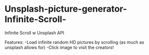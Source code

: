 # Unsplash-picture-generator-Infinite-Scroll-
Infinite Scroll w Unsplash API

Features:
-Load infinite random HD pictures by scrolling (as much as unsplash allows for)
-Click image to visit the creators!
